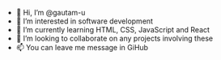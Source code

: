 - 👋 Hi, I’m @gautam-u
- 👀 I’m interested in software development
- 🌱 I’m currently learning HTML, CSS, JavaScript and React
- 💞️ I’m looking to collaborate on any projects involving these
- 📫 You can leave me message in GiHub 

<!---
gautam-u/gautam-u is a ✨ special ✨ repository because its `README.md` (this file) appears on your GitHub profile.
You can click the Preview link to take a look at your changes.
--->
